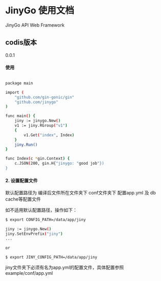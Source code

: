 # JinyGo 使用文档

JinyGo API Web Framework

## codis版本
0.0.1

#### 使用

```bash

package main

import (
	"github.com/gin-gonic/gin"
	"github.com/jinygo"
)

func main() {
	jiny := jinygo.New()
	v1 := jiny.RGroup("v1")
	{
		v1.Get("index", Index)
	}
	jiny.Run()
}

func Index(c *gin.Context) {
	c.JSON(200, gin.H{"jinygo: "good job"})
}

```

#### 2. 设置配置文件

默认配置路径为 编译后文件所在文件夹下 conf文件夹下
配置app.yml 及 db cache等配置文件

如不适用默认配置路径，操作如下：
```bash
$ export CONFIG_PATH=/data/app/jiny

jiny := jinygo.New()
jiny.SetEnvPrefix("jiny")
...

or

$ export JINY_CONFIG_PATH=/data/app/jiny

```

jiny文件夹下必须有名为app.yml的配置文件，具体配置参照example/conf/app.yml

